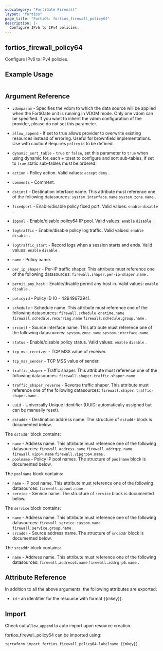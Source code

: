 ```yaml
---
subcategory: "FortiGate Firewall"
layout: "fortios"
page_title: "FortiOS: fortios_firewall_policy64"
description: |-
  Configure IPv6 to IPv4 policies.
---
```


## fortios_firewall_policy64
Configure IPv6 to IPv4 policies.

## Example Usage

```hcl

```

## Argument Reference
* `vdomparam` - Specifies the vdom to which the data source will be applied when the FortiGate unit is running in VDOM mode. Only one vdom can be specified. If you want to inherit the vdom configuration of the provider, please do not set this parameter.
* `allow_append` - If set to true allows provider to overwrite existing resources instead of erroring. Useful for brownfield implementations. Use with caution! Requires `policyid` to be defined.
* `dynamic_sort_table` - `true` or `false`, set this parameter to `true` when using dynamic for_each + toset to configure and sort sub-tables, if set to `true` static sub-tables must be ordered.

* `action` - Policy action. Valid values: `accept` `deny` .
* `comments` - Comment.
* `dstintf` - Destination interface name. This attribute must reference one of the following datasources: `system.interface.name` `system.zone.name` .
* `fixedport` - Enable/disable policy fixed port. Valid values: `enable` `disable` .
* `ippool` - Enable/disable policy64 IP pool. Valid values: `enable` `disable` .
* `logtraffic` - Enable/disable policy log traffic. Valid values: `enable` `disable` .
* `logtraffic_start` - Record logs when a session starts and ends. Valid values: `enable` `disable` .
* `name` - Policy name.
* `per_ip_shaper` - Per-IP traffic shaper. This attribute must reference one of the following datasources: `firewall.shaper.per-ip-shaper.name` .
* `permit_any_host` - Enable/disable permit any host in. Valid values: `enable` `disable` .
* `policyid` - Policy ID (0 - 4294967294).
* `schedule` - Schedule name. This attribute must reference one of the following datasources: `firewall.schedule.onetime.name` `firewall.schedule.recurring.name` `firewall.schedule.group.name` .
* `srcintf` - Source interface name. This attribute must reference one of the following datasources: `system.zone.name` `system.interface.name` .
* `status` - Enable/disable policy status. Valid values: `enable` `disable` .
* `tcp_mss_receiver` - TCP MSS value of receiver.
* `tcp_mss_sender` - TCP MSS value of sender.
* `traffic_shaper` - Traffic shaper. This attribute must reference one of the following datasources: `firewall.shaper.traffic-shaper.name` .
* `traffic_shaper_reverse` - Reverse traffic shaper. This attribute must reference one of the following datasources: `firewall.shaper.traffic-shaper.name` .
* `uuid` - Universally Unique Identifier (UUID; automatically assigned but can be manually reset).
* `dstaddr` - Destination address name. The structure of `dstaddr` block is documented below.

The `dstaddr` block contains:

* `name` - Address name. This attribute must reference one of the following datasources: `firewall.address.name` `firewall.addrgrp.name` `firewall.vip64.name` `firewall.vipgrp64.name` .
* `poolname` - Policy IP pool names. The structure of `poolname` block is documented below.

The `poolname` block contains:

* `name` - IP pool name. This attribute must reference one of the following datasources: `firewall.ippool.name` .
* `service` - Service name. The structure of `service` block is documented below.

The `service` block contains:

* `name` - Address name. This attribute must reference one of the following datasources: `firewall.service.custom.name` `firewall.service.group.name` .
* `srcaddr` - Source address name. The structure of `srcaddr` block is documented below.

The `srcaddr` block contains:

* `name` - Address name. This attribute must reference one of the following datasources: `firewall.address6.name` `firewall.addrgrp6.name` .

## Attribute Reference

In addition to all the above arguments, the following attributes are exported:
* `id` - an identifier for the resource with format {{mkey}}.

## Import

Check out `allow_append` to auto import upon resource creation.

fortios_firewall_policy64 can be imported using:
```sh
terraform import fortios_firewall_policy64.labelname {{mkey}}
```
